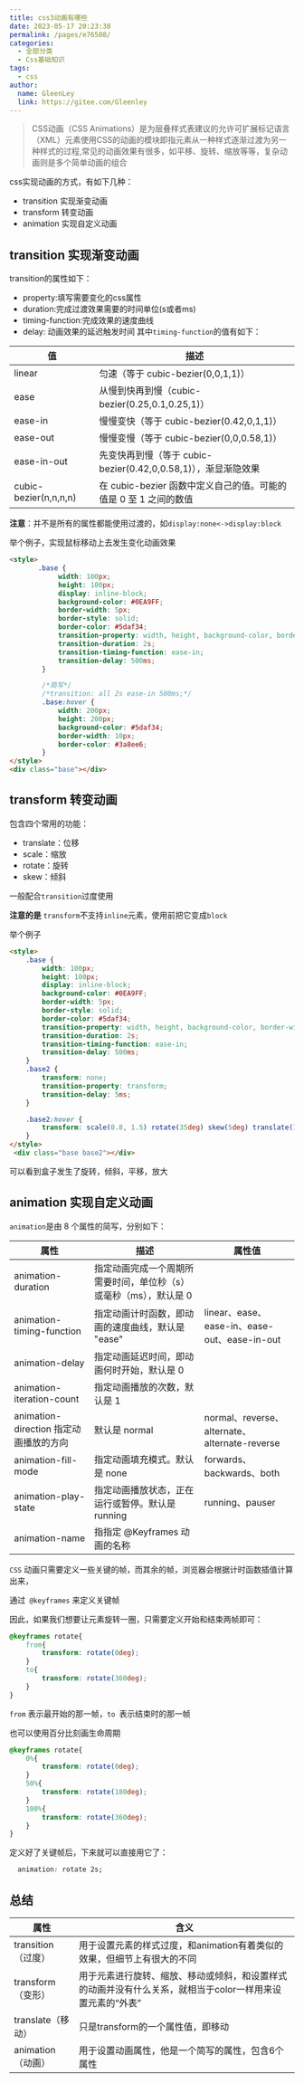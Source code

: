 ```yaml
---
title: css3动画有哪些
date: 2023-05-17 20:23:38
permalink: /pages/e76508/
categories: 
  - 全部分类
  - Css基础知识
tags: 
  - css
author: 
  name: GleenLey
  link: https://gitee.com/Gleenley
---
```



> CSS动画（CSS Animations）是为层叠样式表建议的允许可扩展标记语言（XML）元素使用CSS的动画的模块即指元素从一种样式逐渐过渡为另一种样式的过程,常见的动画效果有很多，如平移、旋转、缩放等等，复杂动画则是多个简单动画的组合


<!-- more -->

css实现动画的方式，有如下几种：

+ transition 实现渐变动画
+ transform 转变动画
+ animation 实现自定义动画


transition 实现渐变动画
--------------
transition的属性如下：

+ property:填写需要变化的css属性
+ duration:完成过渡效果需要的时间单位(s或者ms)
+ timing-function:完成效果的速度曲线
+ delay: 动画效果的延迟触发时间
其中```timing-function```的值有如下：


|  值 | 描述 |
|  ----  |  ----  | 
| linear  | 	匀速（等于 cubic-bezier(0,0,1,1)） |
| ease	  |  从慢到快再到慢（cubic-bezier(0.25,0.1,0.25,1)）  |
| ease-in	  | 慢慢变快（等于 cubic-bezier(0.42,0,1,1)）	|
| ease-out| 慢慢变慢（等于 cubic-bezier(0,0,0.58,1)）	|
| ease-in-out |先变快再到慢（等于 cubic-bezier(0.42,0,0.58,1)），渐显渐隐效果  |	
| cubic-bezier(n,n,n,n)|在 cubic-bezier 函数中定义自己的值。可能的值是 0 至 1 之间的数值|

**注意**：并不是所有的属性都能使用过渡的，如```display:none<->display:block```

举个例子，实现鼠标移动上去发生变化动画效果

```html
<style>
       .base {
            width: 100px;
            height: 100px;
            display: inline-block;
            background-color: #0EA9FF;
            border-width: 5px;
            border-style: solid;
            border-color: #5daf34;
            transition-property: width, height, background-color, border-width;
            transition-duration: 2s;
            transition-timing-function: ease-in;
            transition-delay: 500ms;
        }

        /*简写*/
        /*transition: all 2s ease-in 500ms;*/
        .base:hover {
            width: 200px;
            height: 200px;
            background-color: #5daf34;
            border-width: 10px;
            border-color: #3a8ee6;
        }
</style>
<div class="base"></div>
```
transform 转变动画
-----
包含四个常用的功能：

+ translate：位移
+ scale：缩放
+ rotate：旋转
+ skew：倾斜

一般配合```transition```过度使用

**注意的是** ```transform```不支持```inline```元素，使用前把它变成```block```

举个例子
```html
<style>
    .base {
        width: 100px;
        height: 100px;
        display: inline-block;
        background-color: #0EA9FF;
        border-width: 5px;
        border-style: solid;
        border-color: #5daf34;
        transition-property: width, height, background-color, border-width;
        transition-duration: 2s;
        transition-timing-function: ease-in;
        transition-delay: 500ms;
    }
    .base2 {
        transform: none;
        transition-property: transform;
        transition-delay: 5ms;
    }

    .base2:hover {
        transform: scale(0.8, 1.5) rotate(35deg) skew(5deg) translate(15px, 25px);
    }
</style>
 <div class="base base2"></div>
 ```
可以看到盒子发生了旋转，倾斜，平移，放大

animation 实现自定义动画
------
```animation```是由 8 个属性的简写，分别如下：

|  属性| 描述 | 属性值 |
|  ----  | ----  |  ----  |
| animation-duration | 	指定动画完成一个周期所需要时间，单位秒（s）或毫秒（ms），默认是 0 |   |
|  animation-timing-function| 指定动画计时函数，即动画的速度曲线，默认是 "ease" | linear、ease、ease-in、ease-out、ease-in-out  |
| animation-delay	|	指定动画延迟时间，即动画何时开始，默认是 0|	|
| animation-iteration-count	|	指定动画播放的次数，默认是 1	||
|animation-direction 指定动画播放的方向 |默认是 normal |normal、reverse、alternate、alternate-reverse|
|	animation-fill-mode	| 	指定动画填充模式。默认是 none   |forwards、backwards、both|
|animation-play-state	| 指定动画播放状态，正在运行或暂停。默认是 running | running、pauser| 
|animation-name	| 指指定 @Keyframes 动画的名称 | | 


```CSS``` 动画只需要定义一些关键的帧，而其余的帧，浏览器会根据计时函数插值计算出来，

通过``` @keyframes``` 来定义关键帧

因此，如果我们想要让元素旋转一圈，只需要定义开始和结束两帧即可：
```css
@keyframes rotate{
    from{
        transform: rotate(0deg);
    }
    to{
        transform: rotate(360deg);
    }
}
```
```from``` 表示最开始的那一帧，```to ```表示结束时的那一帧

也可以使用百分比刻画生命周期
```css
@keyframes rotate{
    0%{
        transform: rotate(0deg);
    }
    50%{
        transform: rotate(180deg);
    }
    100%{
        transform: rotate(360deg);
    }
}
```
定义好了关键帧后，下来就可以直接用它了：
```css
  animation: rotate 2s;
 ```

 总结
 ---
|  属性 | 含义 |
|  ----  |  ----  | 
| transition（过度）  | 用于设置元素的样式过度，和animation有着类似的效果，但细节上有很大的不同 |
| transform（变形）  | 用于元素进行旋转、缩放、移动或倾斜，和设置样式的动画并没有什么关系，就相当于color一样用来设置元素的“外表”|
| translate（移动）| 	只是transform的一个属性值，即移动|
| animation（动画）| 用于设置动画属性，他是一个简写的属性，包含6个属性|
